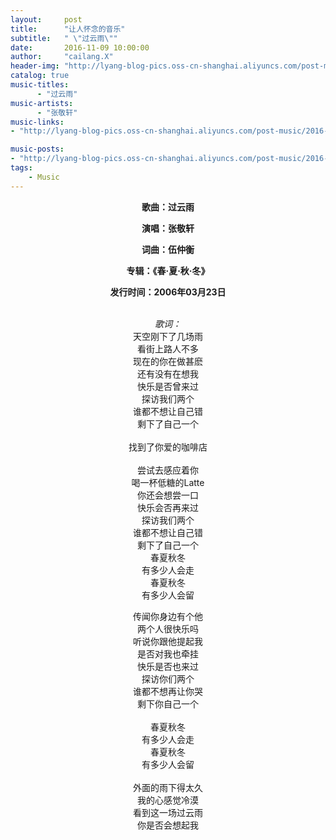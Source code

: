 ```yaml
---
layout:     post
title:      "让人怀念的音乐"
subtitle:   " \"过云雨\""
date:       2016-11-09 10:00:00
author:     "cailang.X"
header-img: "http://lyang-blog-pics.oss-cn-shanghai.aliyuncs.com/post-music/timg.jpg"
catalog: true
music-titles:  
      - "过云雨"    
music-artists:
      - "张敬轩"
music-links:
- "http://lyang-blog-pics.oss-cn-shanghai.aliyuncs.com/post-music/2016-11-10/%E8%BF%87%E4%BA%91%E9%9B%A8-%E5%BC%A0%E6%95%AC%E8%BD%A9.mp3"

music-posts:
- "http://lyang-blog-pics.oss-cn-shanghai.aliyuncs.com/post-music/2016-11-10/postbg.jpg"
tags:
    - Music
---
```

<center>
<strong>歌曲：过云雨  <br>

演唱：张敬轩   <br>

词曲：伍仲衡   <br>

专辑：《春·夏·秋·冬》   <br>

发行时间：2006年03月23日</strong>   <br><br>


<em>歌词：</em>  <br>
天空刚下了几场雨  <br>
看街上路人不多  <br>
现在的你在做甚麽  <br>
还有没有在想我  <br>
快乐是否曾来过  <br>
探访我们两个  <br>
谁都不想让自己错  <br>
剩下了自己一个 <br>
<br>
找到了你爱的咖啡店<br>  
尝试去感应着你 <br>
喝一杯低糖的Latte  <br>
你还会想尝一口  <br>
快乐会否再来过  <br>
探访我们两个  <br>
谁都不想让自己错  <br>
剩下了自己一个  <br>
春夏秋冬  <br>
有多少人会走  <br>
春夏秋冬  <br>
有多少人会留  <br>

传闻你身边有个他  <br>
两个人很快乐吗  <br>
听说你跟他提起我  <br>
是否对我也牵挂  <br>
快乐是否也来过  <br>
探访你们两个  <br>
谁都不想再让你哭  <br>
剩下你自己一个  <br>
<br>
春夏秋冬  <br>
有多少人会走  <br>
春夏秋冬  <br>
有多少人会留  <br>
<br>
外面的雨下得太久  <br>
我的心感觉冷漠  <br>
看到这一场过云雨  <br>
你是否会想起我  <br>
<br>
</center>
